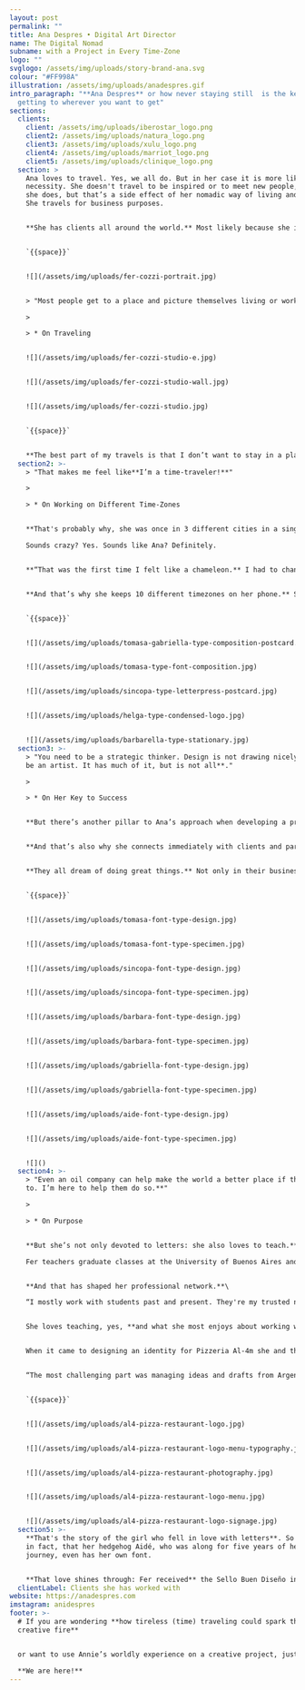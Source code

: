 ```yaml
---
layout: post
permalink: ""
title: Ana Despres • Digital Art Director
name: The Digital Nomad
subname: with a Project in Every Time-Zone
logo: ""
svglogo: /assets/img/uploads/story-brand-ana.svg
colour: "#FF998A"
illustration: /assets/img/uploads/anadespres.gif
intro_paragraph: "**Ana Despres** or how never staying still  is the key to
  getting to wherever you want to get"
sections:
  clients:
    client: /assets/img/uploads/iberostar_logo.png
    client2: /assets/img/uploads/natura_logo.png
    client3: /assets/img/uploads/xulu_logo.png
    client4: /assets/img/uploads/marriot_logo.png
    client5: /assets/img/uploads/clinique_logo.png
  section: >
    Ana loves to travel. Yes, we all do. But in her case it is more like a
    necessity. She doesn't travel to be inspired or to meet new people, well,
    she does, but that’s a side effect of her nomadic way of living and working.
    She travels for business purposes. 


    **She has clients all around the world.** Most likely because she is the kind of creative that is always changing, evolving, mutating; depending on the needs of the project. And her clients love that about her. That need to move, to change, to be inspired by something different all the time.


    `{{space}}`


    ![](/assets/img/uploads/fer-cozzi-portrait.jpg)


    > "Most people get to a place and picture themselves living or working there. I don’t. **I need to move, all the time**."

    >

    > * On Traveling


    ![](/assets/img/uploads/fer-cozzi-studio-e.jpg)


    ![](/assets/img/uploads/fer-cozzi-studio-wall.jpg)


    ![](/assets/img/uploads/fer-cozzi-studio.jpg)


    `{{space}}`


    **The best part of my travels is that I don’t want to stay in a place.** I mean it. Most people get to a place and picture themselves living or working there. I don’t. I might love a place, but I won’t be staying for long. I need to move, all the time.
  section2: >-
    > "That makes me feel like**I’m a time-traveler!**"

    >

    > * On Working on Different Time-Zones


    **That's probably why, she was once in 3 different cities in a single day. **Yes, 3 cities, one day. But that’s not just it. It was way more than that. It was 3 different cities. 3 different countries. 3 different languages. And 3 different clients. She was running a photoshoot in Paris in the morning when she had to take a plane to Barcelona to meet a different client. Only to fly to London a few hours later to meet her business partner there to start working on a completely different project, for yet another client. 

    Sounds crazy? Yes. Sounds like Ana? Definitely. 


    **“That was the first time I felt like a chameleon.** I had to change my whole perspective extremely fast and mutate on the go to be ready for the next assignment. It was crazy and intense. I loved it!” 


    **And that’s why she keeps 10 different timezones on her phone.** She has all the different clocks for where her clients and partners are based, to be connected whenever they need it. And she also has Tokyo time in there. Does she have anything going on in Tokyo, not really, but it’s 12 hours apart from her home and it makes her believe she can have a glimpse into the future. When she’s living today in Argentina, they are literally living tomorrow in Japan.


    `{{space}}`


    ![](/assets/img/uploads/tomasa-gabriella-type-composition-postcard.jpg)


    ![](/assets/img/uploads/tomasa-type-font-composition.jpg)


    ![](/assets/img/uploads/sincopa-type-letterpress-postcard.jpg)


    ![](/assets/img/uploads/helga-type-condensed-logo.jpg)


    ![](/assets/img/uploads/barbarella-type-stationary.jpg)
  section3: >-
    > "You need to be a strategic thinker. Design is not drawing nicely, or to
    be an artist. It has much of it, but is not all**."

    >

    > * On Her Key to Success


    **But there’s another pillar to Ana’s approach when developing a project.** She's always looking at the bigger picture. No matter what the briefing was about in the first place, she always thinks it could go bigger, better, more committed, and with a higher purpose. And she goes for it, every single time.   


    **And that’s also why she connects immediately with clients and partners from different countries and cultures.** From Korto Café, a small coffee shop in Buenos Aires, Argentina (where she was born) to Sorgente Group, a top Real Estate company in the U.S. From Hellow Festival, a music festival in Monterrey, Mexico, to Nicolas Laisne Architects a world-famous architecture studio from France.   


    **They all dream of doing great things.** Not only in their business, but also to change the world. And Annie is the perfect partner to help them do so.


    `{{space}}`


    ![](/assets/img/uploads/tomasa-font-type-design.jpg)


    ![](/assets/img/uploads/tomasa-font-type-specimen.jpg)


    ![](/assets/img/uploads/sincopa-font-type-design.jpg)


    ![](/assets/img/uploads/sincopa-font-type-specimen.jpg)


    ![](/assets/img/uploads/barbara-font-type-design.jpg)


    ![](/assets/img/uploads/barbara-font-type-specimen.jpg)


    ![](/assets/img/uploads/gabriella-font-type-design.jpg)


    ![](/assets/img/uploads/gabriella-font-type-specimen.jpg)


    ![](/assets/img/uploads/aide-font-type-design.jpg)


    ![](/assets/img/uploads/aide-font-type-specimen.jpg)


    ![]()
  section4: >-
    > "Even an oil company can help make the world a better place if they want
    to. I’m here to help them do so.**"

    >

    > * On Purpose


    **But she’s not only devoted to letters: she also loves to teach.**\

    Fer teachers graduate classes at the University of Buenos Aires and loves sharing her knowledge with her colleagues.


    **And that has shaped her professional network.**\

    “I mostly work with students past and present. They're my trusted network."


    She loves teaching, yes, **and what she most enjoys about working with Macramè** ​is that there are a lot of people involved in each project and she has the opportunity to share her knowledge and learn.


    When it came to designing an identity for Pizzeria Al-4m she and the team had to work from scratch on the concepts, ideas, deliverables, etc. They had total freedom to come up with innovative ideas, from the restaurant menu to the card holder and other items.


    “The most challenging part was managing ideas and drafts from Argentina while producing in Europe. But it was also fun and very rewarding!”


    `{{space}}`


    ![](/assets/img/uploads/al4-pizza-restaurant-logo.jpg)


    ![](/assets/img/uploads/al4-pizza-restaurant-logo-menu-typography.jpg)


    ![](/assets/img/uploads/al4-pizza-restaurant-photography.jpg)


    ![](/assets/img/uploads/al4-pizza-restaurant-logo-menu.jpg)


    ![](/assets/img/uploads/al4-pizza-restaurant-logo-signage.jpg)
  section5: >-
    **That's the story of the girl who fell in love with letters**. So in love,
    in fact, that her hedgehog Aidé, who was along for five years of her
    journey, even has her own font.


    **That love shines through: Fer received** the ​Sello Buen Diseño​ in 2018 and a year later, was selected as one of ten ​Ascenders by the Type Directors Club​, a group of designers under 35 who have shown remarkable achievement in typography, type design, and lettering.
  clientLabel: Clients she has worked with
website: https://anadespres.com
imstagram: anidespres
footer: >-
  # If you are wondering **how tireless (time) traveling could spark the
  creative fire**


  or want to use Annie’s worldly experience on a creative project, just say the word.\

  **We are here!**
---
```

